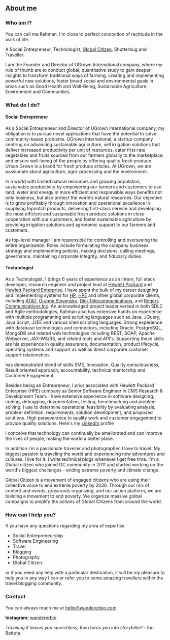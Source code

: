 ## About me

### Who am I?

You can call me Rahman. I'm close to perfect concoction of rectitude in the walk of life.

A Social Entrepreneur, Technologist, [Global Citizen](https://www.globalcitizen.org/), Shutterbug and Traveller.

I am the Founder and Director of UGrown International company, where my rule of thumb are to conduct global, quantitative study to gain deeper insights to transform traditional ways of farming, creating and implementing powerful new solutions, foster broad social and environmental goals in areas such as Good Health and Well-Being, Sustainable Agriculture, Environment and Communities. 

### What do I do?

#### Social Entrepreneur

As a Social Entrepreneur and Director of UGrown International company, my obligation is to pursue novel applications that have the potential to solve community-based problems. UGrown International, a startup company centring on advancing sustainable agriculture, sell irrigation solutions that deliver increased productivity per unit of resources, cater first-rate vegetables and fruits sourced from our farmers globally to the marketplace, and ensure well-being of the people by offering quality fresh produce. Urban Grown is a brand for fresh produce articles. At UGrown, we are passionate about agriculture, agro-processing and the environment. 

In a world with limited natural resources and growing population, sustainable productivity by empowering our farmers and customers to use land, water and energy in more efficient and responsible ways benefits not only business, but also protect the world’s natural resources. Our objective is to grow profitably through innovation and operational excellence in supplying topnotch products, delivering first-class service and developing the most efficient and sustainable fresh produce solutions in close cooperation with our customers, and foster sustainable agriculture by providing irrigation solutions and agronomic support to our farmers and customers.

As top-level manager I am responsible for controlling and overseeing the entire organisation. Roles include formulating the company business strategy and implementing policies, making decisions, calling meetings, governance, maintaining corporate integrity, and fiduciary duties.

#### Technologist

As a Technologist, I brings 6 years of experience as an intern, full stack developer, research engineer and project lead at [Hewlett Packard](https://en.wikipedia.org/wiki/Hewlett-Packard) and [Hewlett Packard Enterprise](https://en.wikipedia.org/wiki/Hewlett_Packard_Enterprise). I have spent the bulk of my career designing and implementing systems for [HP](https://en.wikipedia.org/wiki/Hewlett-Packard), [HPE](https://en.wikipedia.org/wiki/Hewlett_Packard_Enterprise) and other global corporate clients, including [AT&T](https://en.wikipedia.org/wiki/AT%26T), [Orange Slovensko](https://en.wikipedia.org/wiki/Orange_Slovensko), [Digi Telecommunications](https://en.wikipedia.org/wiki/Digi_Telecommunications), and [Rogers Communications Inc](https://en.wikipedia.org/wiki/Rogers_Communications). An acknowledged project leader versed in both SDLC and Agile methodologies, Rahman also has extensive hands on experience with multiple programming and scripting languages such as Java, JQuery, Java Script, J2EE and various shell scripting languages. Strong experience with database technologies and connectors, including Oracle, PostgreSQL, MongoDB and related web technologies including REST, SOAP, Apache Webserver, JAX-WS/RS, and related tools and API's. Supporting these skills are his experience in quality assurance, documentation, product lifecycle, operating systems and support as well as direct corporate customer support relationships.

has demonstrated blend of skills SME, Innovation, Quality consciousness, Result oriented approach, accountability, technical mentorship and Customer Engagement.

Besides being an Entrepreneur, I prior associated with Hewlett Packard Enterprise (HPE) company as Senior Software Engineer in CMS Research & Development Team. I have extensive experience in software designing, coding, debugging, documentation, testing, benchmarking and problem solving. I use to determine operational feasibility by evaluating analysis, problem definition, requirements, solution development, and proposed solutions. High perseverance to quality work and customer engagement to provide quality solutions. Here's my [LinkedIn](https://www.linkedin.com/in/marahmann/) profile

I conceive that technology can continually be ameliorated and can improve the lives of people, making the world a better place.

In addition i'm a passionate traveller and photographer. I love to travel. My biggest passion is traveling the world and experiencing new adventures and cultures. I live for it. I write technical blogs whenever I get free time. I'm a Global citizen who joined GC community in 2011 and started working on the world's biggest challenges - ending extreme poverty and climate change.

Global Citizen is a movement of engaged citizens who are using their collective voice to end extreme poverty by 2030. Through our mix of content and events, grassroots organizing, and our action platform, we are building a movement to end poverty. We organize massive global campaigns to amplify the actions of Global Citizens from around the world.

### How can I help you?

If you have any questions regarding my area of expertise

- Social Entrepreneurship
- Software Engineering
- Travel
- Blogging
- Photography
- Global Citizen

or if you need any help with a particular destination, it will be my pleasure to help you in any way I can or refer you to some amazing travellers within the travel blogging community.

### Contact

You can always reach me at hello@wandererbio.com

**Instagram:** [wandererbio](https://www.instagram.com/wandererbio)


_Traveling it leaves you speechless, then turns you into storyteller!_ - Ibn Battuta

